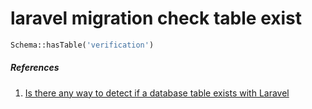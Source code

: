 # laravel migration check table exist

```php
Schema::hasTable('verification')
```

##### References
1. [Is there any way to detect if a database table exists with Laravel](https://stackoverflow.com/a/15938132)
